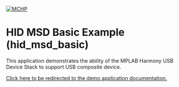 

[![MCHP](https://www.microchip.com/ResourcePackages/Microchip/assets/dist/images/logo.png)](https://www.microchip.com)

# HID MSD Basic Example (hid_msd_basic)

This application demonstrates the ability of the MPLAB Harmony USB Device Stack to support USB composite device.

[Click here to be redirected to the demo application documentation.](https://onlinedocs.microchip.com/v2/keyword-lookup?keyword=USB_APPS_DEVICE_HID_MSD_BASIC_EXAMPLE&redirect=true)
